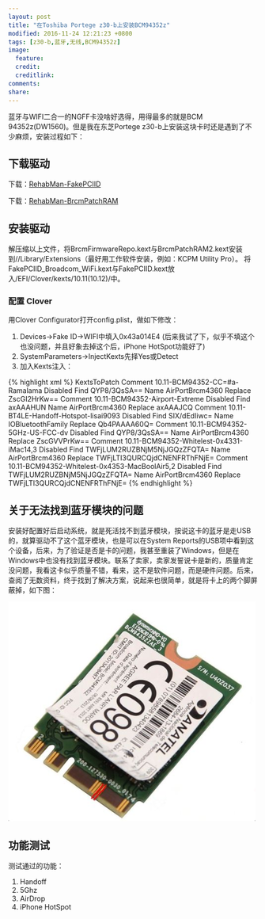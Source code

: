 ```yaml
---
layout: post
title: "在Toshiba Portege z30-b上安装BCM94352z"
modified: 2016-11-24 12:21:23 +0800
tags: [z30-b,蓝牙,无线,BCM94352z]
image:
  feature: 
  credit: 
  creditlink: 
comments: 
share: 
---
```

蓝牙与WIFI二合一的NGFF卡没啥好选得，用得最多的就是BCM 94352z(DW1560)。但是我在东芝Portege z30-b上安装这块卡时还是遇到了不少麻烦，安装过程如下：


## 下载驱动

下载：[RehabMan-FakePCIID](https://bitbucket.org/RehabMan/os-x-fake-pci-id/downloads)

下载：[RehabMan-BrcmPatchRAM](https://bitbucket.org/RehabMan/os-x-brcmpatchram/downloads)

## 安装驱动

解压缩以上文件，将BrcmFirmwareRepo.kext与BrcmPatchRAM2.kext安装到//Library/Extensions（最好用工作软件安装，例如：KCPM Utility Pro）。
将FakePCIID_Broadcom_WiFi.kext与FakePCIID.kext放入/EFI/Clover/kexts/10.11(10.12)/中。


### 配置 Clover

用Clover Configurator打开config.plist，做如下修改：

1. Devices->Fake ID->WIFI中填入0x43a014E4 (后来我试了下，似乎不填这个也没问题，并且好象去掉这个后，iPhone HotSpot功能好了)
2. SystemParameters->InjectKexts先择Yes或Detect
3. 加入Kexts注入：

{% highlight xml %}
<key>KextsToPatch</key>
<array>
	<dict>
		<key>Comment</key>
		<string>10.11-BCM94352-CC=#a-Ramalama</string>
		<key>Disabled</key>
		<false/>
		<key>Find</key>
		<data>
		QYP8/3QsSA==
		</data>
		<key>Name</key>
		<string>AirPortBrcm4360</string>
		<key>Replace</key>
		<data>
		ZscGI2HrKw==
		</data>
	</dict>
	<dict>
		<key>Comment</key>
		<string>10.11-BCM94352-Airport-Extreme</string>
		<key>Disabled</key>
		<false/>
		<key>Find</key>
		<data>
		axAAAHUN
		</data>
		<key>Name</key>
		<string>AirPortBrcm4360</string>
		<key>Replace</key>
		<data>
		axAAAJCQ
		</data>
	</dict>	
	<dict>
		<key>Comment</key>
		<string>10.11-BT4LE-Handoff-Hotspot-lisai9093</string>
		<key>Disabled</key>
		<false/>
		<key>Find</key>
		<data>
		SIX/dEdIiwc=
		</data>
		<key>Name</key>
		<string>IOBluetoothFamily</string>
		<key>Replace</key>
		<data>
		Qb4PAAAA60Q=
		</data>
	</dict>
	<dict>
		<key>Comment</key>
		<string>10.11-BCM94352-5GHz-US-FCC-dv</string>
		<key>Disabled</key>
		<false/>
		<key>Find</key>
		<data>
		QYP8/3QsSA==
		</data>
		<key>Name</key>
		<string>AirPortBrcm4360</string>
		<key>Replace</key>
		<data>
		ZscGVVPrKw==
		</data>
	</dict>
	<dict>
		<key>Comment</key>
		<string>10.11-BCM94352-Whitelest-0x4331-iMac14,3</string>
		<key>Disabled</key>
		<false/>
		<key>Find</key>
		<data>
		TWFjLUM2RUZBNjM5NjJGQzZFQTA=
		</data>
		<key>Name</key>
		<string>AirPortBrcm4360</string>
		<key>Replace</key>
		<data>
		TWFjLTI3QURCQjdCNENFRThFNjE=
		</data>
	</dict>
	<dict>
		<key>Comment</key>
		<string>10.11-BCM94352-Whitelest-0x4353-MacBoolAir5,2</string>
		<key>Disabled</key>
		<false/>
		<key>Find</key>
		<data>
		TWFjLUM2RUZBNjM5NjJGQzZFQTA=
		</data>
		<key>Name</key>
		<string>AirPortBrcm4360</string>
		<key>Replace</key>
		<data>
		TWFjLTI3QURCQjdCNENFRThFNjE=
		</data>
	</dict>
</array>
{% endhighlight %}

## 关于无法找到蓝牙模块的问题

安装好配置好后启动系统，就是死活找不到蓝牙模块，按说这卡的蓝牙是走USB的，就算驱动不了这个蓝牙模块，也是可以在System Reports的USB项中看到这个设备，后来，为了验证是否是卡的问题，我甚至重装了Windows，但是在Windows中也没有找到蓝牙模块。联系了卖家，卖家发誓说卡是新的，质量肯定没问题，我看这卡似乎质量不错，看来，这不是软件问题，而是硬件问题。后来，查阅了无数资料，终于找到了解决方案，说起来也很简单，就是将卡上的两个脚屏蔽掉，如下图：

![94352z Shield Two Legs](/upload/images/94352z_shield.jpg)


## 功能测试

测试通过的功能：

1. Handoff
2. 5Ghz
3. AirDrop
4. iPhone HotSpot

